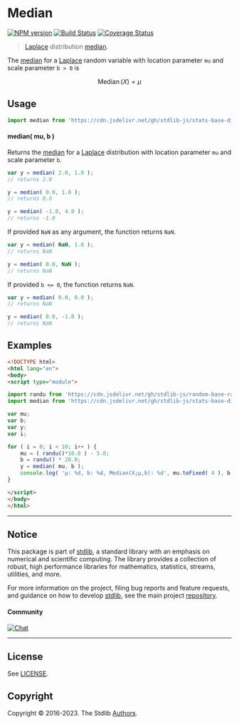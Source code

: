 <!--

@license Apache-2.0

Copyright (c) 2018 The Stdlib Authors.

Licensed under the Apache License, Version 2.0 (the "License");
you may not use this file except in compliance with the License.
You may obtain a copy of the License at

   http://www.apache.org/licenses/LICENSE-2.0

Unless required by applicable law or agreed to in writing, software
distributed under the License is distributed on an "AS IS" BASIS,
WITHOUT WARRANTIES OR CONDITIONS OF ANY KIND, either express or implied.
See the License for the specific language governing permissions and
limitations under the License.

-->

# Median

[![NPM version][npm-image]][npm-url] [![Build Status][test-image]][test-url] [![Coverage Status][coverage-image]][coverage-url] <!-- [![dependencies][dependencies-image]][dependencies-url] -->

> [Laplace][laplace-distribution] distribution [median][median].

<!-- Section to include introductory text. Make sure to keep an empty line after the intro `section` element and another before the `/section` close. -->

<section class="intro">

The [median][median] for a [Laplace][laplace-distribution] random variable with location parameter `mu` and scale parameter `b > 0` is

<!-- <equation class="equation" label="eq:laplace_median" align="center" raw="\operatorname{Median}\left( X \right) = \mu" alt="Median for a Laplace distribution."> -->

```math
\mathop{\mathrm{Median}}\left( X \right) = \mu
```

<!-- <div class="equation" align="center" data-raw-text="\operatorname{Median}\left( X \right) = \mu" data-equation="eq:laplace_median">
    <img src="https://cdn.jsdelivr.net/gh/stdlib-js/stdlib@51534079fef45e990850102147e8945fb023d1d0/lib/node_modules/@stdlib/stats/base/dists/laplace/median/docs/img/equation_laplace_median.svg" alt="Median for a Laplace distribution.">
    <br>
</div> -->

<!-- </equation> -->

</section>

<!-- /.intro -->

<!-- Package usage documentation. -->



<section class="usage">

## Usage

```javascript
import median from 'https://cdn.jsdelivr.net/gh/stdlib-js/stats-base-dists-laplace-median@esm/index.mjs';
```

#### median( mu, b )

Returns the [median][median] for a [Laplace][laplace-distribution] distribution with location parameter `mu` and scale parameter `b`.

```javascript
var y = median( 2.0, 1.0 );
// returns 2.0

y = median( 0.0, 1.0 );
// returns 0.0

y = median( -1.0, 4.0 );
// returns -1.0
```

If provided `NaN` as any argument, the function returns `NaN`.

```javascript
var y = median( NaN, 1.0 );
// returns NaN

y = median( 0.0, NaN );
// returns NaN
```

If provided `b <= 0`, the function returns `NaN`.

```javascript
var y = median( 0.0, 0.0 );
// returns NaN

y = median( 0.0, -1.0 );
// returns NaN
```

</section>

<!-- /.usage -->

<!-- Package usage notes. Make sure to keep an empty line after the `section` element and another before the `/section` close. -->

<section class="notes">

</section>

<!-- /.notes -->

<!-- Package usage examples. -->

<section class="examples">

## Examples

<!-- eslint no-undef: "error" -->

```html
<!DOCTYPE html>
<html lang="en">
<body>
<script type="module">

import randu from 'https://cdn.jsdelivr.net/gh/stdlib-js/random-base-randu@esm/index.mjs';
import median from 'https://cdn.jsdelivr.net/gh/stdlib-js/stats-base-dists-laplace-median@esm/index.mjs';

var mu;
var b;
var y;
var i;

for ( i = 0; i < 10; i++ ) {
    mu = ( randu()*10.0 ) - 5.0;
    b = randu() * 20.0;
    y = median( mu, b );
    console.log( 'µ: %d, b: %d, Median(X;µ,b): %d', mu.toFixed( 4 ), b.toFixed( 4 ), y.toFixed( 4 ) );
}

</script>
</body>
</html>
```

</section>

<!-- /.examples -->

<!-- Section to include cited references. If references are included, add a horizontal rule *before* the section. Make sure to keep an empty line after the `section` element and another before the `/section` close. -->

<section class="references">

</section>

<!-- /.references -->

<!-- Section for related `stdlib` packages. Do not manually edit this section, as it is automatically populated. -->

<section class="related">

</section>

<!-- /.related -->

<!-- Section for all links. Make sure to keep an empty line after the `section` element and another before the `/section` close. -->


<section class="main-repo" >

* * *

## Notice

This package is part of [stdlib][stdlib], a standard library with an emphasis on numerical and scientific computing. The library provides a collection of robust, high performance libraries for mathematics, statistics, streams, utilities, and more.

For more information on the project, filing bug reports and feature requests, and guidance on how to develop [stdlib][stdlib], see the main project [repository][stdlib].

#### Community

[![Chat][chat-image]][chat-url]

---

## License

See [LICENSE][stdlib-license].


## Copyright

Copyright &copy; 2016-2023. The Stdlib [Authors][stdlib-authors].

</section>

<!-- /.stdlib -->

<!-- Section for all links. Make sure to keep an empty line after the `section` element and another before the `/section` close. -->

<section class="links">

[npm-image]: http://img.shields.io/npm/v/@stdlib/stats-base-dists-laplace-median.svg
[npm-url]: https://npmjs.org/package/@stdlib/stats-base-dists-laplace-median

[test-image]: https://github.com/stdlib-js/stats-base-dists-laplace-median/actions/workflows/test.yml/badge.svg?branch=main
[test-url]: https://github.com/stdlib-js/stats-base-dists-laplace-median/actions/workflows/test.yml?query=branch:main

[coverage-image]: https://img.shields.io/codecov/c/github/stdlib-js/stats-base-dists-laplace-median/main.svg
[coverage-url]: https://codecov.io/github/stdlib-js/stats-base-dists-laplace-median?branch=main

<!--

[dependencies-image]: https://img.shields.io/david/stdlib-js/stats-base-dists-laplace-median.svg
[dependencies-url]: https://david-dm.org/stdlib-js/stats-base-dists-laplace-median/main

-->

[chat-image]: https://img.shields.io/gitter/room/stdlib-js/stdlib.svg
[chat-url]: https://app.gitter.im/#/room/#stdlib-js_stdlib:gitter.im

[stdlib]: https://github.com/stdlib-js/stdlib

[stdlib-authors]: https://github.com/stdlib-js/stdlib/graphs/contributors

[umd]: https://github.com/umdjs/umd
[es-module]: https://developer.mozilla.org/en-US/docs/Web/JavaScript/Guide/Modules

[deno-url]: https://github.com/stdlib-js/stats-base-dists-laplace-median/tree/deno
[umd-url]: https://github.com/stdlib-js/stats-base-dists-laplace-median/tree/umd
[esm-url]: https://github.com/stdlib-js/stats-base-dists-laplace-median/tree/esm
[branches-url]: https://github.com/stdlib-js/stats-base-dists-laplace-median/blob/main/branches.md

[stdlib-license]: https://raw.githubusercontent.com/stdlib-js/stats-base-dists-laplace-median/main/LICENSE

[laplace-distribution]: https://en.wikipedia.org/wiki/Laplace_distribution

[median]: https://en.wikipedia.org/wiki/Median

</section>

<!-- /.links -->
